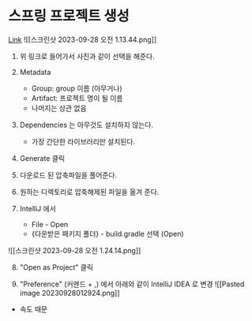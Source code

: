 # 스프링 프로젝트 생성
[Link](https://start.spring.io/)
![[스크린샷 2023-09-28 오전 1.13.44.png]]
1. 위 링크로 들어가서 사진과 같이 선택을 해준다.
2. Metadata
	- Group: group 이름 (아무거나)
	- Artifact: 프로젝트 명이 될 이름
	- 나머지는 상관 없음
3. Dependencies 는 아무것도 설치하지 않는다.
	- 가장 간단한 라이브러리만 설치된다.

4. Generate 클릭
5. 다운로드 된 압축파일을 풀어준다.
6. 원하는 디렉토리로 압축해제된 파일을 옮겨 준다.
7. IntelliJ 에서
	- File - Open
	- {다운받은 패키지 폴더} - build.gradle 선택 (Open)

![[스크린샷 2023-09-28 오전 1.24.14.png]]



8. "Open as Project" 클릭

9. "Preference"  (커멘드 + ,) 에서 아래와 같이 IntelliJ IDEA 로 변경
![[Pasted image 20230928012924.png]]
- 속도 때문

